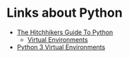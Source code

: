 # Links about Python
* [The Hitchhikers Guide To Python](https://github.com/kennethreitz/python-guide)
  * [Virtual Environments](http://docs.python-guide.org/en/latest/dev/virtualenvs/)
* [Python 3 Virtual Environments](https://docs.python.org/3/library/venv.html)
